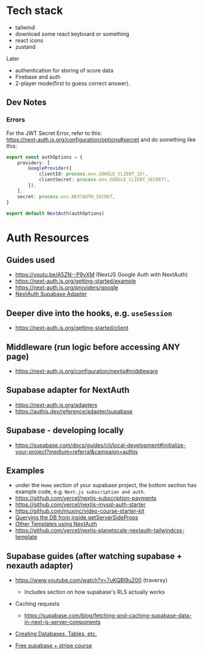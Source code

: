 # Tech stack

-   tailwind
-   download some react keyboard or something
-   react icons
-   zustand

Later

-   authentication for storing of score data
-   Firebase and auth
-   2-player mode(first to guess correct answer).

## Dev Notes

### Errors

For the JWT Secret Error, refer to this:  
https://next-auth.js.org/configuration/options#secret
and do something like this:

```ts
export const authOptions = {
    providers: [
        GoogleProvider({
            clientId: process.env.GOOGLE_CLIENT_ID!,
            clientSecret: process.env.GOOGLE_CLIENT_SECRET!,
        }),
    ],
    secret: process.env.NEXTAUTH_SECRET,
}

export default NextAuth(authOptions)
```

# Auth Resources

## Guides used

-   https://youtu.be/A5ZN--P9vXM (NextJS Google Auth with NextAuth)
-   https://next-auth.js.org/getting-started/example
-   https://next-auth.js.org/providers/google
-   [NextAuth Supabase Adapter](https://youtu.be/EdYQ9fF-hz4)

## Deeper dive into the hooks, e.g. `useSession`

-   https://next-auth.js.org/getting-started/client

## Middleware (run logic before accessing ANY page)

-   https://next-auth.js.org/configuration/nextjs#middleware

## Supabase adapter for NextAuth

-   https://next-auth.js.org/adapters
-   https://authjs.dev/reference/adapter/supabase

## Supabase - developing locally

-   https://supabase.com/docs/guides/cli/local-development#initialize-your-project?medium=referral&campaign=authjs

## Examples

-   under the `Home` section of your supabase project, the bottom section has example code, e.g. `Next.js subscription and auth`.
-   https://github.com/vercel/nextjs-subscription-payments
-   https://github.com/vercel/nextjs-mysql-auth-starter
-   https://github.com/muxinc/video-course-starter-kit
-   [Querying the DB from inside getServerSideProps](https://github.com/muxinc/video-course-starter-kit/blob/main/pages/index.tsx#L32)
-   [Other Templates using NextAuth](https://vercel.com/templates/nextauth.js)
-   https://github.com/vercel/nextjs-planetscale-nextauth-tailwindcss-template

## Supabase guides (after watching supabase + nexauth adapter)

-   https://www.youtube.com/watch?v=7uKQBl9uZ00 (traversy)
    -   Includes section on how supabase's RLS actually works
-   Caching requests

    -   https://supabase.com/blog/fetching-and-caching-supabase-data-in-next-js-server-components

-   [Creating Databases, Tables, etc.](https://supabase.com/docs/guides/database/tables)
-   [Free supabase + stripe course](https://egghead.io/courses/build-a-saas-product-with-next-js-supabase-and-stripe-61f2bc20)
